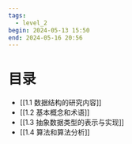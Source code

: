 ```yaml
---
tags:
  - level_2
begin: 2024-05-13 15:50
end: 2024-05-16 20:56
---
```


# 目录
- [[1.1 数据结构的研究内容]]
- [[1.2 基本概念和术语]]
- [[1.3 抽象数据类型的表示与实现]]
- [[1.4 算法和算法分析]] 